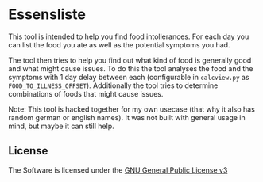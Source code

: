 # Essensliste

This tool is intended to help you find food intollerances.
For each day you can list the food you ate as well as the potential symptoms you had.

The tool then tries to help you find out what kind of food is generally good and what might cause issues.
To do this the tool analyses the food and the symptoms with 1 day delay between each (configurable in `calcview.py` as `FOOD_TO_ILLNESS_OFFSET`).
Additionally the tool tries to determine combinations of foods that might cause issues.

Note: This tool is hacked together for my own usecase (that why it also has random german or english names).
It was not built with general usage in mind, but maybe it can still help.

## License

The Software is licensed under the [GNU General Public License v3](LICENSE.MD)